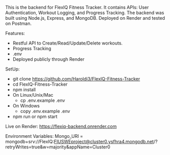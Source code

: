 This is the backend for FlexIQ Fitness Tracker. It contains APIs: User Authentication, Workout Logging, and Progress Tracking. 
The backend was built using Node.js, Express, and MongoDB.
Deployed on Render and tested on Postman.

Features:
  - Restful API to Create/Read/Update/Delete workouts.
  - Progress Tracking
  - .env
  - Deployed publicly through Render

SetUp:
  - git clone https://github.com/Haroldi3/FlexIQ-Fitness-Tracker
  - cd FlexIQ-Fitness-Tracker
  - npm install
  - On Linux/Unix/Mac
      - cp .env.example .env
  - On Windows
      - copy .env.example .env
  - npm run or npm start

Live on Render:
  https://flexiq-backend.onrender.com

Environment Variables: 
  Mongo_URI = mongodb+srv://FlexIQ:FIUSWEproject@cluster0.ysfhra4.mongodb.net/?retryWrites=true&w=majority&appName=Cluster0 
